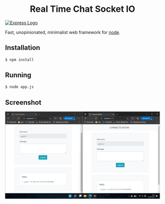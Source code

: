 <h1 align="center">Real Time Chat Socket IO</h1>

[![Express Logo](https://i.cloudup.com/zfY6lL7eFa-3000x3000.png)](http://expressjs.com/)

  Fast, unopinionated, minimalist web framework for [node](http://nodejs.org).

## Installation

```bash
$ npm install 
```

## Running

```bash
$ node app.js 
```

## Screenshot
<img align="center" src="/screenshot/app.png" />
